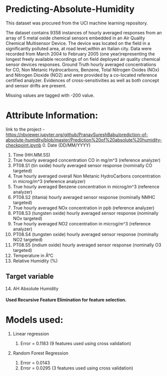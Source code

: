 # Predicting-Absolute-Humidity
This dataset was procured from the UCI machine learning repository. 

The dataset contains 9358 instances of hourly averaged responses from an array of 5 metal oxide chemical sensors embedded in an Air Quality Chemical Multisensor Device. The device was located on the field in a significantly polluted area, at road level,within an Italian city. Data were recorded from March 2004 to February 2005 (one year)representing the longest freely available recordings of on field deployed air quality chemical sensor devices responses. Ground Truth hourly averaged concentrations for CO, Non Metanic Hydrocarbons, Benzene, Total Nitrogen Oxides (NOx) and Nitrogen Dioxide (NO2) and were provided by a co-located reference certified analyzer. Evidences of cross-sensitivities as well as both concept and sensor drifts are present. 

Missing values are tagged with -200 value. 

# Attribute Information:
link to the project - https://nbviewer.jupyter.org/github/PranavSureshBabu/prediction-of-absolute-humidity/blob/master/Prediction%20of%20absolute%20humidity-checkpoint.ipynb
0. Date	(DD/MM/YYYY) 
1. Time	(HH.MM.SS) 
2. True hourly averaged concentration CO in mg/m^3 (reference analyzer) 
3. PT08.S1 (tin oxide) hourly averaged sensor response (nominally CO targeted)	
4. True hourly averaged overall Non Metanic HydroCarbons concentration in microg/m^3 (reference analyzer) 
5. True hourly averaged Benzene concentration in microg/m^3 (reference analyzer) 
6. PT08.S2 (titania) hourly averaged sensor response (nominally NMHC targeted)	
7. True hourly averaged NOx concentration in ppb (reference analyzer) 
8. PT08.S3 (tungsten oxide) hourly averaged sensor response (nominally NOx targeted) 
9. True hourly averaged NO2 concentration in microg/m^3 (reference analyzer)	
10. PT08.S4 (tungsten oxide) hourly averaged sensor response (nominally NO2 targeted)	
11. PT08.S5 (indium oxide) hourly averaged sensor response (nominally O3 targeted) 
12. Temperature in Â°C	
13. Relative Humidity (%) 
## Target variable
14. AH Absolute Humidity

#### Used Recursive Feature Elimination for feature selection.

# Models used:
1. Linear regression
      1. Error = 0.1183 (9 features used using cross validation)
              
2. Random Forest Regression
     1. Error = 0.0143
     2. Error = 0.0295 (3 features used using cross validation)
